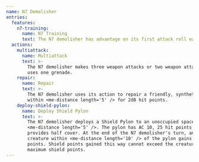 ```yaml
---
name: N7 Demolisher
entries:
  features:
    n7-training:
      name: N7 Training
      text: The N7 demolisher has advantage on its first attack roll each turn.
  actions:
    multiattack:
      name: Multiattack
      text: >-
        The N7 demolisher makes three weapon attacks or two weapon attacks and
        uses one grenade.
    repair:
      name: Repair
      text: >-
        The N7 demolisher uses its action to repair a friendly, synthetic target
        within <me-distance length='5' /> for 2d8 hit points.
    deploy-shield-pylon:
      name: Deploy Shield Pylon
      text: >-
        The N7 demolisher deploys a Shield Pylon to an unoccupied space within
        <me-distance length='5' />. The pylon has AC 10, 25 hit points and
        provides half cover. At the end of the N7 demolisher's turn, any fiendly
        creature within <me-distance length='10' /> of the pylon gains 2 shield
        points. Shield points gained this way cannot exceed the creatures
        maximum shield points.
---
```

